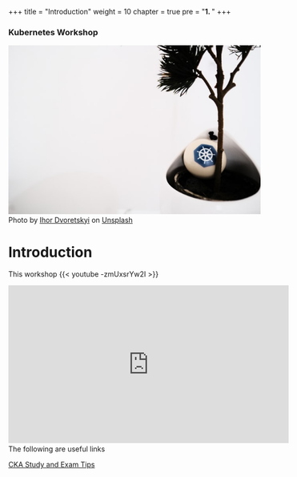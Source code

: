 +++
title = "Introduction"
weight = 10
chapter = true
pre = "<b>1. </b>"
+++

### Kubernetes Workshop
![Kubernetes](images/ihor-dvoretskyi1-unsplash.jpg?classes=border)
Photo by <a href="https://unsplash.com/@ihor_dvoretskyi?utm_source=unsplash&utm_medium=referral&utm_content=creditCopyText">Ihor Dvoretskyi</a> on <a href="https://unsplash.com/collections/4540457/kubernetes?utm_source=unsplash&utm_medium=referral&utm_content=creditCopyText">Unsplash</a>
# Introduction

This workshop
{{< youtube -zmUxsrYw2I >}}

<iframe width="560" height="315" src="https://www.youtube.com/embed/cC46cg5FFAM" title="YouTube video player" frameborder="0" allow="accelerometer; autoplay; clipboard-write; encrypted-media; gyroscope; picture-in-picture" allowfullscreen></iframe>
The following are useful links 


[CKA Study and Exam Tips](https://docs.google.com/presentation/d/1QmOwflPsWHww1xFyqGIea0-9TdNNkpxL6z20ifXsOHk/edit?usp=sharing)
